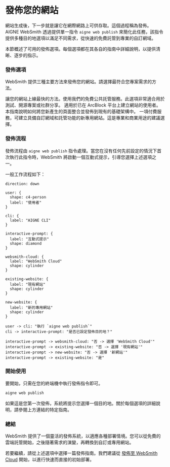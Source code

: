 # 發佈您的網站

網站生成後，下一步就是讓它在網際網路上可供存取。這個過程稱為發佈。AIGNE WebSmith 透過提供單一指令 `aigne web publish` 來簡化此任務，該指令提供多種目的地選項以滿足不同需求，從快速的免費託管到專業的自訂網域。

本節概述了可用的發佈選項。每個選項都在其各自的指南中詳細說明，以提供清晰、逐步的指示。

### 發佈選項

WebSmith 提供三種主要方法來發佈您的網站。請選擇最符合您專案需求的方法。

<x-cards data-columns="3">
  <x-card data-title="發佈至 WebSmith Cloud" data-icon="lucide:cloud" data-href="/core-tasks/publishing-your-website/cloud">
    讓您的網站上線最快的方法。使用我們的免費公共託管服務。此選項非常適合用於測試、開源專案或社群分享。
  </x-card>
  <x-card data-title="發佈至您自己的網站" data-icon="lucide:server" data-href="/core-tasks/publishing-your-website/custom">
    適用於已在 ArcBlock 平台上建立網站的使用者。本指南說明如何將您新產生的頁面整合並發佈到現有的基礎架構中。
  </x-card>
  <x-card data-title="發佈至新的專用網站" data-icon="lucide:globe" data-href="/core-tasks/publishing-your-website/new-dedicated-website">
    一項付費服務，可建立具備自訂網域和託管功能的新專用網站。這是專業和商業用途的建議選擇。
  </x-card>
</x-cards>

### 發佈流程

發佈流程由 `aigne web publish` 指令處理。當您在沒有任何先前設定的情況下首次執行此指令時，WebSmith 將啟動一個互動式提示，引導您選擇上述選項之一。

一般工作流程如下：

```d2
direction: down

user: {
  shape: c4-person
  label: "使用者"
}

cli: {
  label: "AIGNE CLI"
}

interactive-prompt: {
  label: "互動式提示"
  shape: diamond
}

websmith-cloud: {
  label: "WebSmith Cloud"
  shape: cylinder
}

existing-website: {
  label: "現有網站"
  shape: cylinder
}

new-website: {
  label: "新的專用網站"
  shape: cylinder
}

user -> cli: "執行 `aigne web publish`"
cli -> interactive-prompt: "是否已設定發佈目的地？"

interactive-prompt -> websmith-cloud: "否 -> 選擇 'WebSmith Cloud'"
interactive-prompt -> existing-website: "否 -> 選擇 '現有網站'"
interactive-prompt -> new-website: "否 -> 選擇 '新網站'"
interactive-prompt -> existing-website: "是"
```

### 開始使用

要開始，只需在您的終端機中執行發佈指令即可。

```bash
aigne web publish
```

如果這是您第一次發佈，系統將提示您選擇一個目的地。關於每個選項的詳細說明，請參閱上方連結的特定指南。

### 總結

WebSmith 提供了一個靈活的發佈系統，以適應各種部署情境。您可以從免費的雲端託管開始，之後隨著需求的演變，再轉換到自訂或專用網站。

若要繼續，請從上述選項中選擇一篇發佈指南。我們建議從 [發佈至 WebSmith Cloud](./core-tasks-publishing-your-website-cloud.md) 開始，以進行快速而直接的初始部署。